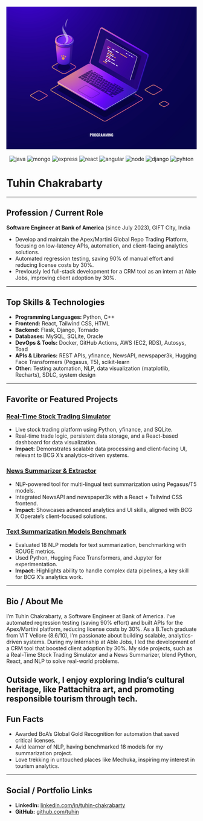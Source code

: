 [![Header](https://github.com/Tuhin-SnapD/Tuhin-SnapD/blob/main/header.jpg? "Header")](https://github.com/Tuhin-SnapD/Tuhin-SnapD/blob/main/header_picture.jpg)

<p align='center'>  
  <img alt="java" height="30px" src="https://api.iconify.design/logos:java.svg" />

  <img alt="mongo" height="30px" src="https://api.iconify.design/logos:mongodb.svg" />
  <img alt="express" height="30px" src="https://api.iconify.design/logos:express.svg" />
  <img alt="react" height="30px" src="https://api.iconify.design/logos:react.svg" />
  <img alt="angular" height="30px" src="https://api.iconify.design/logos:angular.svg" />
  <img alt="node" height="30px" src="https://api.iconify.design/logos:nodejs.svg" />

  <img alt="django" height="30px" src="https://api.iconify.design/logos:django.svg" />
    <img alt="pyhton" height="30px" src="https://api.iconify.design/logos:python.svg" />

  

 
</p>

# Tuhin Chakrabarty 

---

## Profession / Current Role

**Software Engineer at Bank of America** (since July 2023), GIFT City, India

- Develop and maintain the Apex/Martini Global Repo Trading Platform, focusing on low-latency APIs, automation, and client-facing analytics solutions.
- Automated regression testing, saving 90% of manual effort and reducing license costs by 30%.
- Previously led full-stack development for a CRM tool as an intern at Able Jobs, improving client adoption by 30%.

---

## Top Skills & Technologies

- **Programming Languages:** Python, C++
- **Frontend:** React, Tailwind CSS, HTML
- **Backend:** Flask, Django, Tornado
- **Databases:** MySQL, SQLite, Oracle
- **DevOps & Tools:** Docker, GitHub Actions, AWS (EC2, RDS), Autosys, Toad
- **APIs & Libraries:** REST APIs, yfinance, NewsAPI, newspaper3k, Hugging Face Transformers (Pegasus, T5), scikit-learn
- **Other:** Testing automation, NLP, data visualization (matplotlib, Recharts), SDLC, system design

---

## Favorite or Featured Projects

### [Real-Time Stock Trading Simulator](https://github.com/Tuhin-SnapD/Real-Time-Stock-Trading-Simulator) 
- Live stock trading platform using Python, yfinance, and SQLite.
- Real-time trade logic, persistent data storage, and a React-based dashboard for data visualization.
- **Impact:** Demonstrates scalable data processing and client-facing UI, relevant to BCG X’s analytics-driven systems.

### [News Summarizer & Extractor](https://github.com/Tuhin-SnapD/News-Extractor-Summarizer)
- NLP-powered tool for multi-lingual text summarization using Pegasus/T5 models.
- Integrated NewsAPI and newspaper3k with a React + Tailwind CSS frontend.
- **Impact:** Showcases advanced analytics and UI skills, aligned with BCG X Operate’s client-focused solutions.

### [Text Summarization Models Benchmark](https://github.com/Tuhin-SnapD/Text-Summarization-Models)
- Evaluated 18 NLP models for text summarization, benchmarking with ROUGE metrics.
- Used Python, Hugging Face Transformers, and Jupyter for experimentation.
- **Impact:** Highlights ability to handle complex data pipelines, a key skill for BCG X’s analytics work.

---

## Bio / About Me

I’m Tuhin Chakrabarty, a Software Engineer at Bank of America. I’ve automated regression testing (saving 90% effort) and built APIs for the Apex/Martini platform, reducing license costs by 30%. As a B.Tech graduate from VIT Vellore (8.6/10), I’m passionate about building scalable, analytics-driven systems. During my internship at Able Jobs, I led the development of a CRM tool that boosted client adoption by 30%. My side projects, such as a Real-Time Stock Trading Simulator and a News Summarizer, blend Python, React, and NLP to solve real-world problems.

Outside work, I enjoy exploring India’s cultural heritage, like Pattachitra art, and promoting responsible tourism through tech.
---

## Fun Facts

- Awarded BoA’s Global Gold Recognition for automation that saved critical licenses.
- Avid learner of NLP, having benchmarked 18 models for my summarization project.
- Love trekking in untouched places like Mechuka, inspiring my interest in tourism analytics.

---

## Social / Portfolio Links

- **LinkedIn:** [linkedin.com/in/tuhin-chakrabarty](https://linkedin.com/in/tuhin-chakrabarty)
- **GitHub:** [github.com/tuhin](https://github.com/tuhin-snapd)


